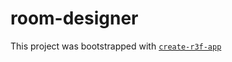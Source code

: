 # room-designer

This project was bootstrapped with [`create-r3f-app`](https://github.com/utsuboco/create-r3f-app)